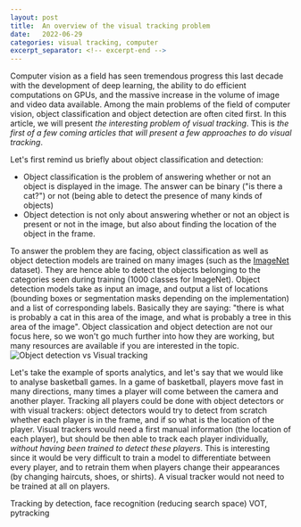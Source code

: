 ```yaml
---
layout: post
title:  An overview of the visual tracking problem
date:   2022-06-29
categories: visual tracking, computer
excerpt_separator: <!-- excerpt-end -->
---
```

<p>Computer vision as a field has seen tremendous progress this last decade with the development of deep learning, the ability to do efficient computations on GPUs, and the massive increase in the volume of image and video data available. Among the main problems of the field of computer vision, object classification and object detection are often cited first. In this article, we will present <em>the interesting problem of visual tracking</em>. This is <em>the first of a few coming articles that will present a few approaches to do visual tracking</em>.</p>

<!-- excerpt-end -->
<p>
Let's first remind us briefly about object classification and detection:
</p>
<ul>
    <li>
        Object classification is the problem of answering whether or not an object is displayed in the image. The answer can be binary ("is there a cat?") or not (being able to detect the presence of many kinds of objects)
    </li>
    <li>
        Object detection is not only about answering whether or not an object is present or not in the image, but also about finding the location of the object in the frame.
    </li>
</ul>

<p>To answer the problem they are facing, object classification as well as object detection models are trained on many images (such as the <a href="https://image-net.org/">ImageNet</a> dataset). They are hence able to detect the objects belonging to the categories seen during training (1000 classes for ImageNet). Object detection models take as input an image, and output a list of locations (bounding boxes or segmentation masks depending on the implementation) and a list of corresponding labels. Basically they are saying: "there is what is probably a cat in this area of the image, and what is probably a tree in this area of the image". Object classication and object detection are not our focus here, so we won't go much further into how they are working, but many resources are available if you are interested in the topic.
<img src="/assets/images/object_detection_vs_visual_tracking.svg" alt="Object detection vs Visual tracking">
</p>

<p>
Let's take the example of sports analytics, and let's say that we would like to analyse basketball games. In a game of basketball, players move fast in many directions, many times a player will come between the camera and another player. Tracking all players could be done with object detectors or with visual trackers: object detectors would try to detect from scratch whether each player is in the frame, and if so what is the location of the player. Visual trackers would need a first manual information (the location of each player), but should be then able to track each player individually, <em>without having been trained to detect these players</em>. This is interesting since it would be very difficult to train a model to differentiate between every player, and to retrain them when players change their appearances (by changing haircuts, shoes, or shirts). A visual tracker would not need to be trained at all on players.
</p>


Tracking by detection, face recognition (reducing search space)
VOT, pytracking